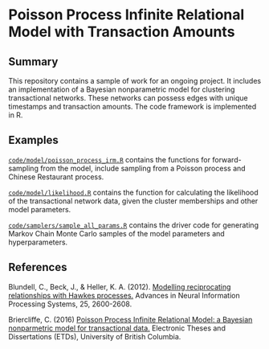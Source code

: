# Poisson Process Infinite Relational Model with Transaction Amounts

## Summary

This repository contains a sample of work for an ongoing project. It includes an implementation of a Bayesian nonparametric model for clustering transactional networks. These networks can possess edges with unique timestamps and transaction amounts. The code framework is implemented in R.

## Examples

[`code/model/poisson_process_irm.R`](code/model/poisson_process_irm.R) contains the functions for forward-sampling from the model, include sampling from a Poisson process and Chinese Restaurant process.

[`code/model/likelihood.R`](code/model/likelihood.R) contains the function for calculating the likelihood of the transactional network data, given the cluster memberships and other model parameters.

[`code/samplers/sample_all_params.R`](code/samplers/sample_all_params.R) contains the driver code for generating Markov Chain Monte Carlo samples of the model parameters and hyperparameters.

## References

Blundell, C., Beck, J., & Heller, K. A. (2012). [Modelling reciprocating relationships with Hawkes processes.](http://www.gatsby.ucl.ac.uk/~ucgtcbl/papers/BluHelBec2012a.pdf) Advances in Neural Information Processing Systems, 25, 2600-2608.

Briercliffe, C. (2016) [Poisson Process Infinite Relational Model: a Bayesian nonparmetric model for transactional data.](https://open.library.ubc.ca/cIRcle/collections/ubctheses/24/items/1.0308711) Electronic Theses and Dissertations (ETDs), University of British Columbia.

